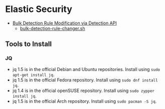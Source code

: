 # Elastic Security

- [Bulk Detection Rule Modification via Detection API](/bulk-detection-rule-modification-out-going-alert-to-JIRA.md)
  - [bulk-detection-rule-changer.sh](/bulk-detection-rule-changer.sh) 


## Tools to Install

### JQ 
- jq 1.5 is in the official Debian and Ubuntu repositories. Install using `sudo apt-get install jq`.
- jq 1.5 is in the official Fedora repository. Install using `sudo dnf install jq`.
- jq 1.4 is in the official openSUSE repository. Install using `sudo zypper install jq`.
- jq 1.5 is in the official Arch repository. Install using `sudo pacman -S jq`.

